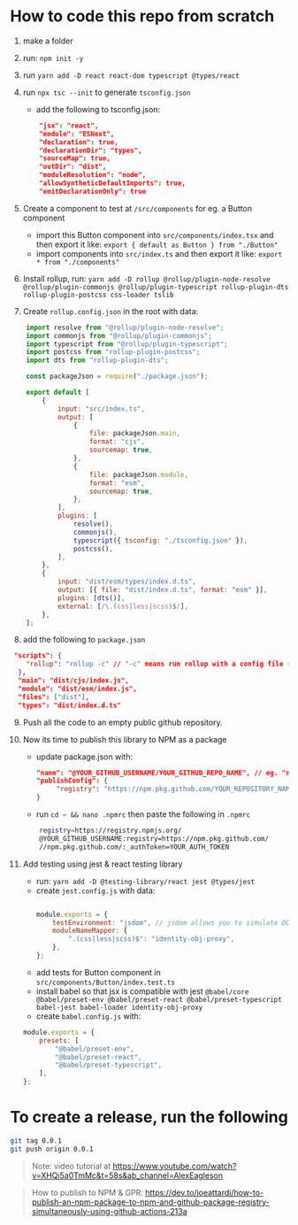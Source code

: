 # How to code this repo from scratch

1. make a folder
2. run: `npm init -y`
3. run `yarn add -D react react-dom typescript @types/react`
4. run `npx tsc --init` to generate `tsconfig.json`
    - add the following to tsconfig.json:
    ```json
        "jsx": "react",
        "module": "ESNext",
        "declaration": true,
        "declarationDir": "types",
        "sourceMap": true,
        "outDir": "dist",
        "moduleResolution": "node",
        "allowSyntheticDefaultImports": true,
        "emitDeclarationOnly": true
    ```
5. Create a component to test at `/src/components` for eg. a Button component
    - import this Button component into `src/components/index.tsx` and then export it like: `export { default as Button } from "./Button"`
    - import components into `src/index.ts` and then export it like: `export * from "./components"`

6. Install rollup, run: `yarn add -D rollup @rollup/plugin-node-resolve @rollup/plugin-commonjs @rollup/plugin-typescript rollup-plugin-dts rollup-plugin-postcss css-loader tslib`

7. Create `rollup.config.json` in the root with data: 
```js
    import resolve from "@rollup/plugin-node-resolve";
    import commonjs from "@rollup/plugin-commonjs";
    import typescript from "@rollup/plugin-typescript";
    import postcss from "rollup-plugin-postcss";
    import dts from "rollup-plugin-dts";

    const packageJson = require("./package.json");

    export default [
        {
            input: "src/index.ts",
            output: [
                {
                    file: packageJson.main,
                    format: "cjs",
                    sourcemap: true,
                },
                {
                    file: packageJson.module,
                    format: "esm",
                    sourcemap: true,
                },
            ],
            plugins: [
                resolve(),
                commonjs(),
                typescript({ tsconfig: "./tsconfig.json" }),
                postcss(),
            ],
        },
        {
            input: "dist/esm/types/index.d.ts",
            output: [{ file: "dist/index.d.ts", format: "esm" }],
            plugins: [dts()],
            external: [/\.(css|less|scss)$/],
        },
    ];
```

8. add the following to `package.json`
```json
 "scripts": {
    "rollup": "rollup -c" // "-c" means run rollup with a config file (rollup.config.js)
  },
  "main": "dist/cjs/index.js",
  "module": "dist/esm/index.js",
  "files": ["dist"],
  "types": "dist/index.d.ts"
```

9. Push all the code to an empty public github repository.
10. Now its time to publish this library to NPM as a package
    - update package.json with: 
        ```json
        "name": "@YOUR_GITHUB_USERNAME/YOUR_GITHUB_REPO_NAME", // eg. "name": "@bhatvikrant/panda-ui",
        "publishConfig": {
             "registry": "https://npm.pkg.github.com/YOUR_REPOSITORY_NAME"
        }
        ```
    - run `cd ~ && nano .npmrc`
    then paste the following in `.npmrc`
    ```bash
        registry=https://registry.npmjs.org/
        @YOUR_GITHUB_USERNAME:registry=https://npm.pkg.github.com/
        //npm.pkg.github.com/:_authToken=YOUR_AUTH_TOKEN
    ```

11. Add testing using jest & react testing library
    - run: `yarn add -D @testing-library/react jest @types/jest`
    - create `jest.config.js` with data: 
        ```js
      
        module.exports = {
            testEnvironment: "jsdom", // jsdom allows you to simulate DOM for testing
            moduleNameMapper: {
                ".(css|less|scss)$": "identity-obj-proxy",
            },
        };
        ```
    - add tests for Button component in `src/components/Button/index.test.ts`
    - install babel so that jsx is compatible with jest `@babel/core @babel/preset-env @babel/preset-react @babel/preset-typescript babel-jest babel-loader identity-obj-proxy`
    - create `babel.config.js` with: 
    ```js
    module.exports = {
        presets: [
            "@babel/preset-env",
            "@babel/preset-react",
            "@babel/preset-typescript",
        ],
    };
    ```

# To create a release, run the following
 ```bash 
 git tag 0.0.1                                                    
 git push origin 0.0.1   
```




> Note: video tutorial at https://www.youtube.com/watch?v=XHQi5a0TmMc&t=58s&ab_channel=AlexEagleson

> How to publish to NPM & GPR: https://dev.to/joeattardi/how-to-publish-an-npm-package-to-npm-and-github-package-registry-simultaneously-using-github-actions-213a